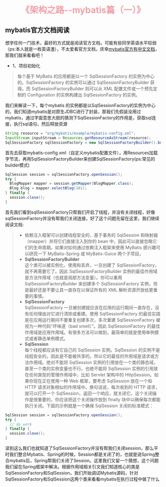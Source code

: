 # <center><font color ="f0a1a8"> 《架构之路--mybatis篇（一）》</font></center>
## **mybatis官方文档阅读**
想学任何一门技术，最好的方式就是阅读官方文档，可能有些同学英语水平较弱（ps:本人就是一枚英语渣），不太爱看官方文档，庆幸[mybatis官方有中文文档](http://www.mybatis.org/mybatis-3/zh/getting-started.html)，那我们就来看看吧！

*  1、项目初始化</br>
>每个基于 MyBatis 的应用都是以一个 SqlSessionFactory 的实例为中心的。SqlSessionFactory 的实例可以通过 SqlSessionFactoryBuilder 获得。而 SqlSessionFactoryBuilder 则可以从 XML 配置文件或一个预先定制的 Configuration 的实例构建出 SqlSessionFactory 的实例。

我们来解读一下，每个mybatis 的实例都是以SqlSessionFactory的实例为中心的，我们知道mybatis是对原生JDBC进行了封装，那我们先假装没用过mybatis，通过字面意思大胆的猜测下SqlSessionFactory的作用是，获取sql连接，执行sql语句，然后释放资源
```java
String resource = "org/mybatis/example/mybatis-config.xml";
InputStream inputStream = Resources.getResourceAsStream(resource);
SqlSessionFactory sqlSessionFactory = new SqlSessionFactoryBuilder().build(inputStream);
```
首先去获取mybatis-config.xml（自定义mybatis配置文件），用Resources加载字节流，再用SqlSessionFactoryBuilder来创建SqlSessionFactory(ps:常见的builder模式)
```java
SqlSession session = sqlSessionFactory.openSession();
try {
  BlogMapper mapper = session.getMapper(BlogMapper.class);
  Blog blog = mapper.selectBlog(101);
} finally {
  session.close();
}
```
首先我们看到sqlSessionFactory只帮我们开启了线程，并没有关闭线程，好像sqlSessionFactory并没有帮我们关闭连接，好了这个问题先留在这里，我们继续阅读文档:


>* 依赖注入框架可以创建线程安全的、基于事务的 SqlSession 和映射器（mapper）并将它们直接注入到你的 bean 中，因此可以直接忽略它们的生命周期。如果对如何通过依赖注入框架来使用 MyBatis 感兴趣可以研究一下 MyBatis-Spring 或 MyBatis-Guice 两个子项目。
>* **SqlSessionFactoryBuilder**</br>
这个类可以被实例化、使用和丢弃，一旦创建了 SqlSessionFactory，就不再需要它了。因此 SqlSessionFactoryBuilder 实例的最佳作用域是方法作用域（也就是局部方法变量）。你可以重用 SqlSessionFactoryBuilder 来创建多个 SqlSessionFactory 实例，但是最好还是不要让其一直存在以保证所有的 XML 解析资源开放给更重要的事情。
>* **SqlSessionFactory**</br>
SqlSessionFactory 一旦被创建就应该在应用的运行期间一直存在，没有任何理由对它进行清除或重建。使用 SqlSessionFactory 的最佳实践是在应用运行期间不要重复创建多次，多次重建 SqlSessionFactory 被视为一种代码“坏味道（bad smell）”。因此 SqlSessionFactory 的最佳作用域是应用作用域。有很多方法可以做到，最简单的就是使用单例模式或者静态单例模式。
>* **SqlSession**</br>
每个线程都应该有它自己的 SqlSession 实例。SqlSession 的实例不是线程安全的，因此是不能被共享的，所以它的最佳的作用域是请求或方法作用域。绝对不能将 SqlSession 实例的引用放在一个类的静态域，甚至一个类的实例变量也不行。也绝不能将 SqlSession 实例的引用放在任何类型的管理作用域中，比如 Servlet 架构中的 HttpSession。如果你现在正在使用一种 Web 框架，要考虑 SqlSession 放在一个和 HTTP 请求对象相似的作用域中。换句话说，每次收到的 HTTP 请求，就可以打开一个 SqlSession，返回一个响应，就关闭它。这个关闭操作是很重要的，你应该把这个关闭操作放到 finally 块中以确保每次都能执行关闭。下面的示例就是一个确保 SqlSession 关闭的标准模式：

```java
SqlSession session = sqlSessionFactory.openSession();
try {
  // do work
} finally {
  session.close();
}
```
读到这么我们也就知道了SqlSessionFactory并没有帮我们关闭session，那么平时我们整合Mybatis、Spring的时候，Session都是关闭了的，也就是说Spring整合mybatis后，Spring帮我们关闭了Session。这里我们又留一个猜想，这个问题我们留在Spring框架中解决。根据作用域相关引文我们知道核心的类是SqlSessionFactory和SqlSession，我们开始调试Mybatis源码，针对SqlSessionFactory和SqlSession这两个类来看看mybatis在执行过程中做了什么


